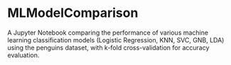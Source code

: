 # MLModelComparison
A Jupyter Notebook comparing the performance of various machine learning classification models (Logistic Regression, KNN, SVC, GNB, LDA) using the penguins dataset, with k-fold cross-validation for accuracy evaluation.

